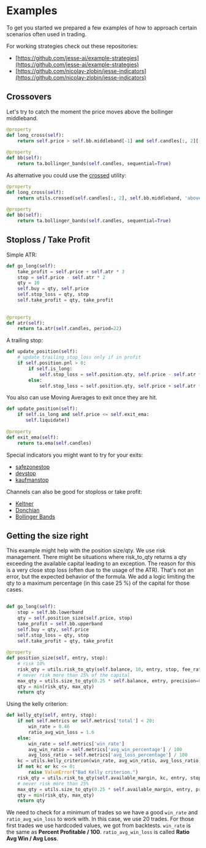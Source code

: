 
# Examples

To get you started we prepared a few examples of how to approach certain scenarios often used in trading.

For working strategies check out these repositories:

 - [https://github.com/jesse-ai/example-strategies](https://github.com/jesse-ai/example-strategies)
 - [https://github.com/nicolay-zlobin/jesse-indicators](https://github.com/nicolay-zlobin/jesse-indicators)

## Crossovers
Let's try to catch the moment the price moves above the bollinger middleband.
```py
@property  
def long_cross(self):  
    return self.price > self.bb.middleband[-1] and self.candles[:, 2][-2] <= self.bb.middleband[-2]  
  
@property  
def bb(self):  
    return ta.bollinger_bands(self.candles, sequential=True)
```
As alternative you could use the [crossed](https://docs.jesse.trade/docs/utils.html#crossed) utility:
```py
@property  
def long_cross(self):  
    return utils.crossed(self.candles[:, 2], self.bb.middleband, 'above')  
  
@property  
def bb(self):  
    return ta.bollinger_bands(self.candles, sequential=True)
```

## Stoploss  / Take Profit

Simple ATR:
```py
def go_long(self):  
    take_profit = self.price + self.atr * 3  
    stop = self.price - self.atr * 2  
    qty = 10
    self.buy = qty, self.price  
    self.stop_loss = qty, stop  
    self.take_profit = qty, take_profit  
  
  
@property  
def atr(self):  
    return ta.atr(self.candles, period=22)
```

A trailing stop:
```py
def update_position(self):  
    # update trailing_stop_loss only if in profit  
    if self.position.pnl > 0:  
        if self.is_long:  
            self.stop_loss = self.position.qty, self.price - self.atr * 2  
        else:  
            self.stop_loss = self.position.qty, self.price + self.atr * 2
```

You also can use Moving Averages to exit once they are hit.
```py
def update_position(self):  
    if self.is_long and self.price <= self.exit_ema:  
       self.liquidate()  
       
@property  
def exit_ema(self):  
    return ta.ema(self.candles)
```

Special indicators you might want to try for your exits:
- [safezonestop](https://docs.jesse.trade/docs/indicators/reference.html#safezonestop)
- [devstop](https://docs.jesse.trade/docs/indicators/reference.html#devstop) 
- [kaufmanstop](https://docs.jesse.trade/docs/indicators/reference.html#kaufmanstop)

Channels can also be good for stoploss or take profit:
 - [Keltner](https://docs.jesse.trade/docs/indicators/reference.html#keltner)
 - [Donchian](https://docs.jesse.trade/docs/indicators/reference.html#donchian)
 - [Bollinger Bands](https://docs.jesse.trade/docs/indicators/reference.html#bollinger-bands)

## Getting the size right
This example might help with the position size/qty.
We use risk management. There might be situations where risk_to_qty returns a qty exceeding the available capital leading to an exception. The reason for this is a very close stop loss (often due to the usage of the ATR). That's not an error, but the expected behavior of the formula. We add a logic limiting the qty to a maximum percentage (in this case 25 %) of the capital for those cases.
```py
  
def go_long(self):  
    stop = self.bb.lowerband
    qty = self.position_size(self.price, stop)  
    take_profit = self.bb.upperband
    self.buy = qty, self.price  
    self.stop_loss = qty, stop  
    self.take_profit = qty, take_profit  
  
@property  
def position_size(self, entry, stop):  
    # risk 10%
    risk_qty = utils.risk_to_qty(self.balance, 10, entry, stop, fee_rate=self.fee_rate)  
    # never risk more than 25% of the capital
    max_qty = utils.size_to_qty(0.25 * self.balance, entry, precision=6, fee_rate=self.fee_rate)  
    qty = min(risk_qty, max_qty) 
    return qty
```
Using the kelly criterion:
```py
def kelly_qty(self, entry, stop):  
    if not self.metrics or self.metrics['total'] < 20:  
        win_rate = 0.46  
        ratio_avg_win_loss = 1.6  
    else:  
        win_rate = self.metrics['win_rate']  
        avg_win_ratio = self.metrics['avg_win_percentage'] / 100
        avg_loss_ratio = self.metrics['avg_loss_percentage'] / 100
    kc = utils.kelly_criterion(win_rate, avg_win_ratio, avg_loss_ratio) * 100  
    if not kc or kc <= 0:  
        raise ValueError("Bad Kelly criterion.")  
    risk_qty = utils.risk_to_qty(self.available_margin, kc, entry, stop, self.fee_rate)  
    # never risk more than 25%  
    max_qty = utils.size_to_qty(0.25 * self.available_margin, entry, precision=6, fee_rate=self.fee_rate)  
    qty = min(risk_qty, max_qty)  
    return qty 
``` 

We need to check for a minimum of trades so we have a good `win_rate` and `ratio_avg_win_loss` to work with. In this case, we use 20 trades. For those first trades we use hardcoded values, we got from backtests. `win_rate` is the same as **Percent Profitable / 100**. `ratio_avg_win_loss` is called **Ratio Avg Win / Avg Loss**. 
